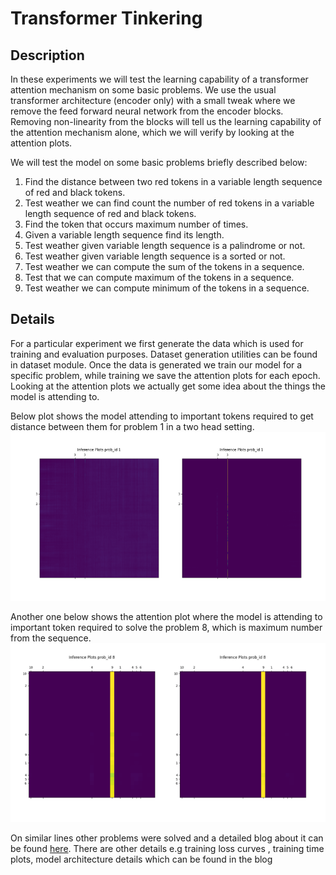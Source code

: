 # Transformer Tinkering


## Description
In these experiments we will test the learning capability of a transformer attention mechanism on some basic problems.
We use the usual transformer architecture (encoder only) with a small tweak where we remove the feed forward neural network from the encoder blocks. Removing non-linearity from the blocks will tell us the learning capability of the attention mechanism alone, which we will verify by looking at the attention plots.

We will test the model on some basic problems briefly described below:
1. Find the distance between two red tokens in a variable length sequence of red and black tokens.
2. Test weather we can find count the number of red tokens in a variable length sequence of red and black tokens.
3. Find the token that occurs maximum number of times.
4. Given a variable length sequence find its length.
5. Test weather given variable length sequence is a palindrome or not.
6. Test weather given variable length sequence is a sorted or not.
7. Test weather we can compute the sum of the tokens in a sequence.
8. Test that we can compute maximum of the tokens in a sequence.
9. Test weather we can compute minimum of the tokens in a sequence.

## Details
For a particular experiment we first generate the data which is used for training and evaluation purposes. Dataset generation utilities can be found in dataset module. Once the data is generated we train our model for a specific problem, while training we save the attention plots for each epoch. Looking at the attention plots we actually get some idea about the things the model is attending to.

Below plot shows the model attending to important tokens required to get distance between them for problem 1 in a two head setting.
![Problem 1](https://github.com/InFoCusp/transformer_tinkering/blob/main/problem_1_infer(1).png?raw=true)

Another one below shows the attention plot where the model is attending to important token required to solve the problem 8, which is maximum number from the sequence.
![Problem 8](https://github.com/InFoCusp/transformer_tinkering/blob/main/problem_8_infer(1).png?raw=true)

On similar lines other problems were solved and a detailed blog about it can be found [here](https://medium.com/@divyam.vashisht/learning-capability-of-a-transformer-43261a9dc77a). There are other details e.g training loss curves , training time plots, model architecture details which can be found in the blog

##


